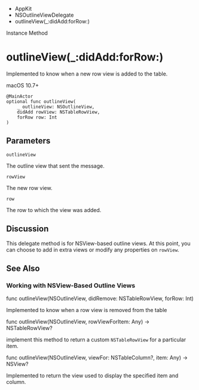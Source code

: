

- AppKit
- NSOutlineViewDelegate
-  outlineView(\_:didAdd:forRow:) 

Instance Method

# outlineView(\_:didAdd:forRow:)

Implemented to know when a new row view is added to the table.

macOS 10.7+

``` source
@MainActor
optional func outlineView(
    _ outlineView: NSOutlineView,
    didAdd rowView: NSTableRowView,
    forRow row: Int
)
```

## Parameters 

`outlineView`  

The outline view that sent the message.

`rowView`  

The new row view.

`row`  

The row to which the view was added.

## Discussion

This delegate method is for NSView-based outline views. At this point, you can choose to add in extra views or modify any properties on `rowView`.

## See Also

### Working with NSView-Based Outline Views

func outlineView(NSOutlineView, didRemove: NSTableRowView, forRow: Int)

Implemented to know when a row view is removed from the table

func outlineView(NSOutlineView, rowViewForItem: Any) -> NSTableRowView?

implement this method to return a custom `NSTableRowView` for a particular item.

func outlineView(NSOutlineView, viewFor: NSTableColumn?, item: Any) -> NSView?

Implemented to return the view used to display the specified item and column.

